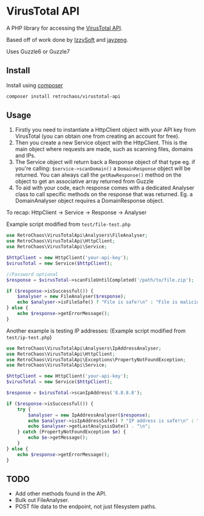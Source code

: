 # VirusTotal API

A PHP library for accessing the [VirusTotal API](https://docs.virustotal.com/reference/overview).

Based off of work done by [IzzySoft](https://github.com/IzzySoft/virustotal/) and [jayzeng](https://github.com/jayzeng/virustotal_apiwrapper/).

Uses Guzzle6 or Guzzle7

## Install

Install using [composer](https://getcomposer.org/)

```sh
composer install retrochaos/virustotal-api
```

## Usage

1. Firstly you need to instantiate a HttpClient object with your API key from VirusTotal (you can obtain one from creating an account for free).
2. Then you create a new Service object with the HttpClient. This is the main object where requests are made, such as scanning files, domains and IPs.
3. The Service object will return back a Response object of that type eg. if you're calling: ```$service->scanDomain()``` a ```DomainResponse``` object will be returned. You can always call the ```getRawResponse()``` method on the object to get an associative array returned from Guzzle
4. To aid with your code, each response comes with a dedicated Analyser class to call specific methods on the response that was returned. Eg. a DomainAnalyser object requires a DomainResponse object.

To recap:
HttpClient -> Service -> Response -> Analyser

Example script modified from ```test/file-test.php```

```php
use RetroChaos\VirusTotalApi\Analysers\FileAnalyser;
use RetroChaos\VirusTotalApi\HttpClient;
use RetroChaos\VirusTotalApi\Service;

$httpClient = new HttpClient('your-api-key');
$virusTotal = new Service($httpClient);

//Password optional
$response = $virusTotal->scanFileUntilCompleted('/path/to/file.zip');

if ($response->isSuccessful()) {
	$analyser = new FileAnalyser($response);
	echo $analyser->isFileSafe() ? "File is safe!\n" : "File is malicious!\n";
} else {
	echo $response->getErrorMessage();
}
```

Another example is testing IP addresses:
(Example script modified from ```test/ip-test.php```)

```php
use RetroChaos\VirusTotalApi\Analysers\IpAddressAnalyser;
use RetroChaos\VirusTotalApi\HttpClient;
use RetroChaos\VirusTotalApi\Exceptions\PropertyNotFoundException;
use RetroChaos\VirusTotalApi\Service;

$httpClient = new HttpClient('your-api-key');
$virusTotal = new Service($httpClient);

$response = $virusTotal->scanIpAddress('8.8.8.8');

if ($response->isSuccessful()) {
	try {
		$analyser = new IpAddressAnalyser($response);
		echo $analyser->isIpAddressSafe() ? "IP address is safe!\n" : "IP address is malicious!\n";
		echo $analyser->getLastAnalysisDate() . "\n";
	} catch (PropertyNotFoundException $e) {
		echo $e->getMessage();
	}
} else {
	echo $response->getErrorMessage();
}
```

## TODO

- Add other methods found in the API.
- Bulk out FileAnalyser.
- POST file data to the endpoint, not just filesystem paths.
